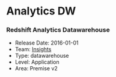 # Analytics DW
### Redshift Analytics Datawarehouse
* Release Date: 2016-01-01
* Team: [Insights](../teams/insights.md)
* Type: datawarehouse
* Level: Application
* Area: Premise v2
